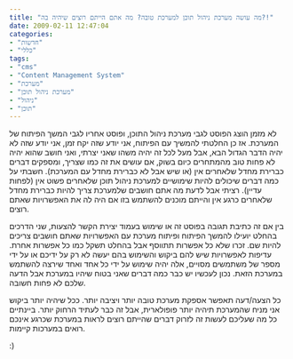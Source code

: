 ```yaml
---
title: "מה עושה מערכת ניהול תוכן למערכת טובה? מה אתם הייתם רוצים שיהיה בה?!"
date: 2009-02-11 12:47:04
categories: 
- "חדשות"
- "כללי"
tags: 
- "cms"
- "Content Management System"
- "מערכת"
- "מערכת ניהול תוכן"
- "ניהול"
- "תוכן"
---
```


לא מזמן הוצג הפוסט לגבי מערכת ניהול התוכן, ופוסט אחריו לגבי המשך הפיתוח של המערכת. אז כן החלטתי להמשיך עם הפיתוח, אני יודע שזה יקח זמן, אני יודע שזה לא יהיה הדבר הגדול הבא, אבל מעל לכל זה יהיה משהו שאני יצרתי, ואני חושב שהוא יהיה לא פחות טוב מהמתחרים כיום בשוק, אם עושים את זה כמו שצריך, ומספקים דברים כברירת מחדל שלאחרים אין (או שיש אבל לא כברירת מחדל עם המערכת). חשבתי על כמה דברים שיכולים להיות שימושיים למערכת ניהול תוכן שלאחרים פשוט אין (לפחות עדיין). רציתי אבל לדעת מה אתם חושבים שלמערכת צריך להיות כברירת מחדל שלאחרים כרגע אין והייתם מוכנים להשתמש בזו אם היה לה את האפשרויות שאתם רוצים.

<!--more-->בין אם זה כתיבת תגובה בפוסט זה או שימוש בעמוד יצירת הקשר להצעות, שני הדרכים בהחלט יועילו להמשך הפיתוח ופיתוח מערכת עם האפשרויות שאתם חושבים צריכים להיות שם. זכרו שלא כל אפשרות תתווסף אבל בהחלט תשקל כמו כל אפשרות אחרת. עדיפות לאפשרויות שיש להם ביקוש והשימוש בהם יעשה לא רק על ידיכם או על ידי מספר של משתמשים מסויים, אלה יהיה שימוש על ידי כל אחד ואחד שירצה להשתמש במערכת הזאת. נכון לעכשיו יש כבר כמה דברים שאני בטוח שיהיו במערכת אבל הדעה שלכם לא פחות חשובה.

כל הצעה/דעה תאפשר אספקת מערכת טובה יותר ויציבה יותר. ככל שיהיה יותר ביקוש אני מניח שהמערכת תיהיה יותר פופולארית, אבל זה כבר לעתיד הרחוק יותר. ביינתיים כל מה שעליכם לעשות זה לזרוק דברים שהייתם רוצים לראות במערכת שכרגע אינכם רואים במערכות קיימות.

:)
